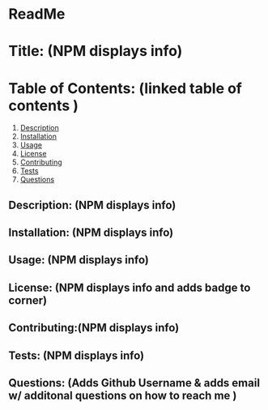 # ReadMe
# Title: (NPM displays info)

# Table of Contents: (linked table of contents )
1. [Description](#description)
2. [Installation](#install)
3. [Usage](#usage)
4. [License](#license)
5. [Contributing](#contr)
6. [Tests](#tests)
7. [Questions](#questions)

## Description: (NPM displays info)
<a name="description"></a>


## Installation: (NPM displays info)
<a name="install"></a>

## Usage: (NPM displays info)
<a name="usage"></a>

## License: (NPM displays info and adds badge to corner)
<a name="license"></a>

## Contributing:(NPM displays info)
<a name="contr"></a>

## Tests: (NPM displays info)
<a name="tests"></a>

## Questions: (Adds Github Username & adds email w/ additonal questions on how to reach me )
<a name="questions"></a>


